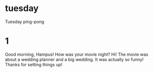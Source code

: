 # tuesday
Tuesday ping-pong
# 1
Good morning, Hampus! How was your movie night? 
Hi! The movie was about a wedding planner and a big wedding. It was actually so funny! 
Thanks for setting things up! 